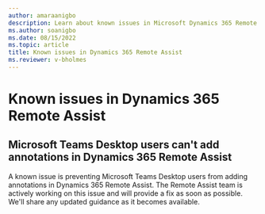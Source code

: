 ```yaml
---
author: amaraanigbo
description: Learn about known issues in Microsoft Dynamics 365 Remote Assist.
ms.author: soanigbo
ms.date: 08/15/2022
ms.topic: article
title: Known issues in Dynamics 365 Remote Assist
ms.reviewer: v-bholmes
---
```


# Known issues in Dynamics 365 Remote Assist

## Microsoft Teams Desktop users can't add annotations in Dynamics 365 Remote Assist

A known issue is preventing Microsoft Teams Desktop users from adding annotations in Dynamics 365 Remote Assist. The Remote Assist team is actively working on this issue and will provide a fix as soon as possible. We'll share any updated guidance as it becomes available.
